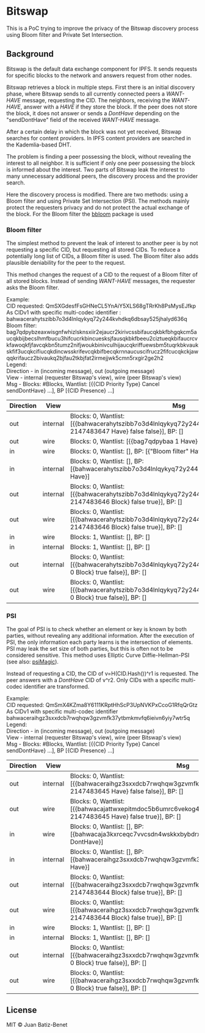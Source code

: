 Bitswap
==================

This is a PoC trying to improve the privacy of the Bitswap discovery process using Bloom filter and Private Set Intersection.

## Background

Bitswap is the default data exchange component for IPFS.
It sends requests for specific blocks to the network and answers request from other nodes.

Bitswap retrieves a block in multiple steps.
First there is an initial discovery phase, where Bitswap sends to all currently connected peers a *WANT-HAVE* message, requesting the CID.
The neighbors, receiving the *WANT-HAVE*, answer with a *HAVE* if they store the block.
If the peer does not store the block, it does not answer or sends a *DontHave* depending on the "sendDontHave" field of the received *WANT-HAVE* message.

After a certain delay in which the block was not yet received, Bitswap searches for content providers.
In IPFS content providers are searched in the Kademlia-based DHT.

The problem is finding a peer possessing the block, without revealing the interest to all neighbor.
It is sufficient if only one peer possessing the block is informed about the interest.
Two parts of Bitswap leak the interest to many unnecessary additional peers, the discovery process and the provider search.

Here the discovery process is modified.
There are two methods: using a Bloom filter and using Private Set Intersection (PSI).
The methods mainly protect the requesters privacy and do not protect the actual exchange of the block.
For the Bloom filter the [bbloom](https://github.com/ipfs/bbloom) package is used

### Bloom filter
The simplest method to prevent the leak of interest to another peer is by not requesting a specific CID, but requesting all stored CIDs.
To reduce a potentially long list of CIDs, a Bloom filter is used.
The Bloom filter also adds plausible deniability for the peer to the request.

This method changes the request of a CID to the request of a Bloom filter of all stored blocks.
Instead of sending *WANT-HAVE* messages, the requester asks the Bloom filter.

Example:  
CID requested: QmSXGdesfFsGHNeCL5YnAiY5XLS68gTRrKh8PsMysEJfkp  
As CIDv1 with specific multi-codec identifier : bahwacerahytszibb7o3d4lnlqykyq72y244kvhdkq6dbsay525jhalyd636q  
Bloom filter: bag7qdpybzeaxwisgnfwhizlsknsxiir2ejaucr2kirivcssbifaucqkbkfbhgqkcm5aucqkbijbecslhmfbucu3hifcucrkbincuesksjfausqkbkfbeeu2ciztueqkbifaucrcvkfawoqkfjfavcqkbn5tumz2nifjwoukbinivculhijaucqkriffuewsbm5tuqrkbkvaukskfif3ucqkcifiucqkdincwsskrifevcqkbifbecqkrnnaucuscifrucz2fifcucqkckjawqqkrifaucz2bivaukq2bjfau2tkbjfat2irmejjwk5cmn5rxgir2ge2h2  
Legend:  
Direction - in (incoming message), out (outgoing message)  
View - internal (requester Bitswap's view), wire (peer Bitswap's view)  
Msg - Blocks: \#Blocks, Wantlist: [{{CID Priority Type} Cancel sendDontHave} ...], BP [{CID Presence} ...]  

| Direction | View | Msg |
| --------- | ---- | --- |
| out | internal | Blocks: 0, Wantlist: [{{bahwacerahytszibb7o3d4lnlqykyq72y244kvhdkq6dbsay525jhalyd636q 2147483647 Have} false false}], BP: [] |
| out | wire | Blocks: 0, Wantlist: [{{bag7qdpybaa 1 Have} false false}], BP: [] |
| in | wire  | Blocks: 0, Wantlist: [], BP: [{"Bloom filter" Have}] |
| in | internal | Blocks: 0, Wantlist: [], BP: [{bahwacerahytszibb7o3d4lnlqykyq72y244kvhdkq6dbsay525jhalyd636q Have}] |
| out | internal | Blocks: 0, Wantlist: [{{bahwacerahytszibb7o3d4lnlqykyq72y244kvhdkq6dbsay525jhalyd636q 2147483646 Block} false true}], BP: [] |
| out | wire | Blocks: 0, Wantlist: [{{bahwacerahytszibb7o3d4lnlqykyq72y244kvhdkq6dbsay525jhalyd636q 2147483646 Block} false true}], BP: [] |
| in | wire | Blocks: 1, Wantlist: [], BP: [] |
| in | internal | Blocks: 1, Wantlist: [], BP: [] |
| out | internal | Blocks: 0, Wantlist: [{{bahwacerahytszibb7o3d4lnlqykyq72y244kvhdkq6dbsay525jhalyd636q 0 Block} true false}], BP: [] |
| out | wire | Blocks: 0, Wantlist: [{{bahwacerahytszibb7o3d4lnlqykyq72y244kvhdkq6dbsay525jhalyd636q 0 Block} true false}], BP: [] |

### PSI
The goal of PSI is to check whether an element or key is known by both parties, without revealing any additional information.
After the execution of PSI, the only information each party learns is the intersection of elements.
PSI may leak the set size of both parties, but this is often not to be considered sensitive.
This method uses Elliptic Curve Diffie-Hellman-PSI (see also: [psiMagic](https://github.com/epikd/psiMagic)).

Instead of requesting a CID, the CID of v=H(CID.Hash())^r1 is requested.
The peer answers with a *DontHave* CID of v^r2.
Only CIDs with a specific multi-codec identifier are transformed.  

Example:  
CID requested: QmSmX4KZma8Y6111KRptHhScP3UpNVKPxCcoG1RfqQrGtz  
As CIDv1 with specific multi-codec identifier bahwaceraihgz3sxxdcb7rwqhqw3gzvmfk37ytbmkmvfq6ieivn6yiy7wtr5q  
Legend:  
Direction - in (incoming message), out (outgoing message)  
View - internal (requester Bitswap's view), wire (peer Bitswap's view)  
Msg - Blocks: \#Blocks, Wantlist: [{{CID Priority Type} Cancel sendDontHave} ...], BP [{CID Presence} ...]  

| Direction | View | Msg |
| --------- | ---- | --- |
| out | internal | Blocks: 0, Wantlist: [{{bahwaceraihgz3sxxdcb7rwqhqw3gzvmfk37ytbmkmvfq6ieivn6yiy7wtr5q 2147483645 Have} false false}], BP: [] |
| out | wire | Blocks: 0, Wantlist: [{{bahwacajattwxepitmdoc5b6umrc6vekog4jegdqp3sg4wvzwerwwvarqovmq 2147483645 Have} false true}], BP: [] | 
| in | wire | Blocks: 0, Wantlist: [], BP: [{bahwacaja3kxrceqc7vvcsdn4wskkxbybdrxv4g25asvnt4ss25unql5hfepa DontHave}] |
| in | internal | Blocks: 0, Wantlist: [], BP: [{bahwaceraihgz3sxxdcb7rwqhqw3gzvmfk37ytbmkmvfq6ieivn6yiy7wtr5q Have}] |
| out | internal | Blocks: 0, Wantlist: [{{bahwaceraihgz3sxxdcb7rwqhqw3gzvmfk37ytbmkmvfq6ieivn6yiy7wtr5q 2147483644 Block} false true}], BP: [] |
| out | wire | Blocks: 0, Wantlist: [{{bahwaceraihgz3sxxdcb7rwqhqw3gzvmfk37ytbmkmvfq6ieivn6yiy7wtr5q 2147483644 Block} false true}], BP: [] |
| in | wire | Blocks: 1, Wantlist: [], BP: [] |
| in | internal | Blocks: 1, Wantlist: [], BP: [] |
| out | internal | Blocks: 0, Wantlist:[{{bahwaceraihgz3sxxdcb7rwqhqw3gzvmfk37ytbmkmvfq6ieivn6yiy7wtr5q 0 Block} true false}], BP: [] |
| out | wire | Blocks: 0, Wantlist: [{{bahwaceraihgz3sxxdcb7rwqhqw3gzvmfk37ytbmkmvfq6ieivn6yiy7wtr5q 0 Block} true false}], BP: [] |

## License

MIT © Juan Batiz-Benet
